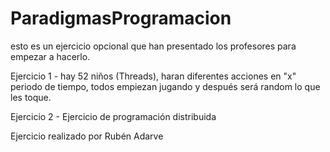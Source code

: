 # ParadigmasProgramacion
esto es un ejercicio opcional que han presentado los profesores para empezar a hacerlo.

Ejercicio 1 - hay 52 niños (Threads), haran diferentes acciones en "x" periodo de tiempo, todos empiezan jugando y después será random lo que les toque.   

Ejercicio 2 - Ejercicio de programación distribuida

Ejercicio realizado por Rubén Adarve
